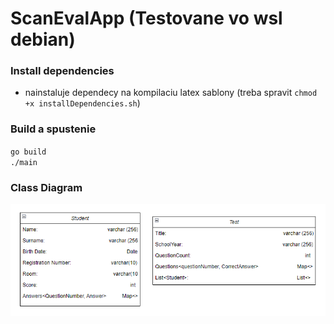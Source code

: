 # ScanEvalApp (Testovane vo wsl debian)
### Install dependencies
- nainstaluje dependecy na kompilaciu latex sablony (treba spravit `chmod +x installDependencies.sh`)

### Build a spustenie
`go build` \
`./main`

### Class Diagram
![Class Diagram](images/class-diagram-tp.png)
